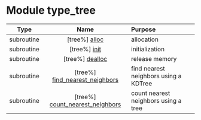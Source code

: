 # Module type_tree

| Type | Name | Purpose |
| :--: | :--: | :---------- |
| subroutine | [tree%] [alloc](https://github.com/JCSDA/saber/src/saber/bump/type_tree.F90#L45) | allocation |
| subroutine | [tree%] [init](https://github.com/JCSDA/saber/src/saber/bump/type_tree.F90#L86) | initialization |
| subroutine | [tree%] [dealloc](https://github.com/JCSDA/saber/src/saber/bump/type_tree.F90#L125) | release memory |
| subroutine | [tree%] [find_nearest_neighbors](https://github.com/JCSDA/saber/src/saber/bump/type_tree.F90#L149) | find nearest neighbors using a KDTree |
| subroutine | [tree%] [count_nearest_neighbors](https://github.com/JCSDA/saber/src/saber/bump/type_tree.F90#L246) | count nearest neighbors using a tree |
